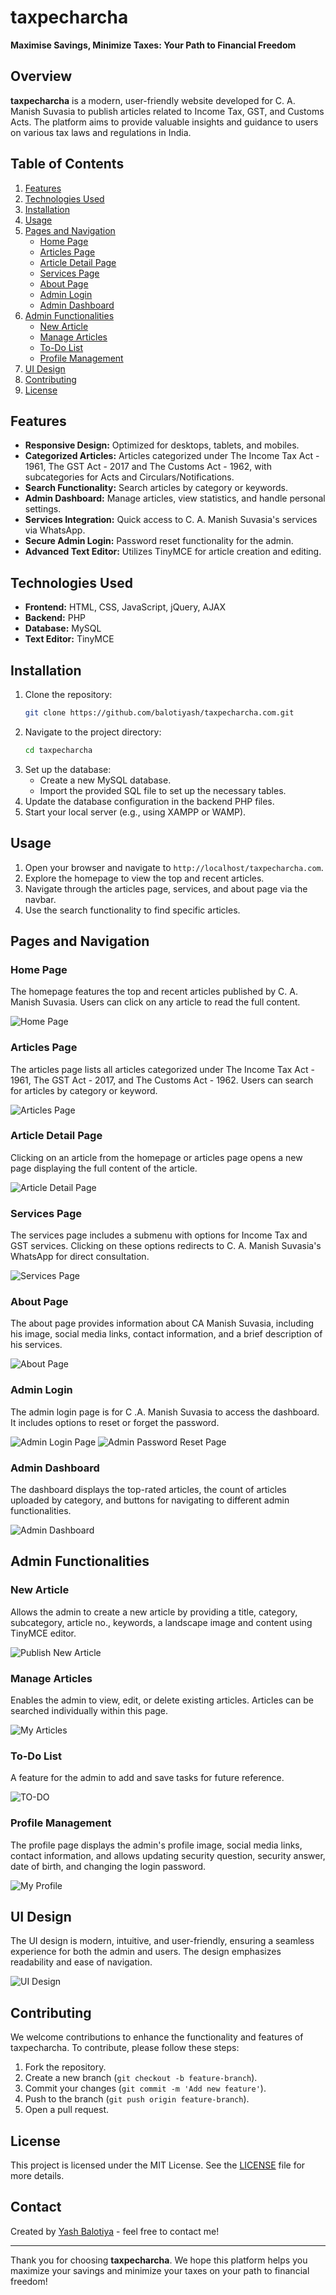 # taxpecharcha
**Maximise Savings, Minimize Taxes: Your Path to Financial Freedom**

## Overview
**taxpecharcha** is a modern, user-friendly website developed for C. A. Manish Suvasia to publish articles related to Income Tax, GST, and Customs Acts. The platform aims to provide valuable insights and guidance to users on various tax laws and regulations in India.

## Table of Contents
1. [Features](#features)
2. [Technologies Used](#technologies-used)
3. [Installation](#installation)
4. [Usage](#usage)
5. [Pages and Navigation](#pages-and-navigation)
   - [Home Page](#home-page)
   - [Articles Page](#articles-page)
   - [Article Detail Page](#article-detail-page)
   - [Services Page](#services-page)
   - [About Page](#about-page)
   - [Admin Login](#admin-login)
   - [Admin Dashboard](#admin-dashboard)
6. [Admin Functionalities](#admin-functionalities)
   - [New Article](#new-article)
   - [Manage Articles](#manage-articles)
   - [To-Do List](#to-do-list)
   - [Profile Management](#profile-management)
7. [UI Design](#ui-design)
8. [Contributing](#contributing)
9. [License](#license)

## Features
- **Responsive Design:** Optimized for desktops, tablets, and mobiles.
- **Categorized Articles:** Articles categorized under The Income Tax Act - 1961, The GST Act - 2017 and The Customs Act - 1962, with subcategories for Acts and Circulars/Notifications.
- **Search Functionality:** Search articles by category or keywords.
- **Admin Dashboard:** Manage articles, view statistics, and handle personal settings.
- **Services Integration:** Quick access to C. A. Manish Suvasia's services via WhatsApp.
- **Secure Admin Login:** Password reset functionality for the admin.
- **Advanced Text Editor:** Utilizes TinyMCE for article creation and editing.

## Technologies Used
- **Frontend:** HTML, CSS, JavaScript, jQuery, AJAX
- **Backend:** PHP
- **Database:** MySQL
- **Text Editor:** TinyMCE

## Installation
1. Clone the repository:
   ```bash
   git clone https://github.com/balotiyash/taxpecharcha.com.git
   ```
2. Navigate to the project directory:
   ```bash
   cd taxpecharcha
   ```
3. Set up the database:
   - Create a new MySQL database.
   - Import the provided SQL file to set up the necessary tables.
4. Update the database configuration in the backend PHP files.
5. Start your local server (e.g., using XAMPP or WAMP).

## Usage
1. Open your browser and navigate to `http://localhost/taxpecharcha.com`.
2. Explore the homepage to view the top and recent articles.
3. Navigate through the articles page, services, and about page via the navbar.
4. Use the search functionality to find specific articles.

## Pages and Navigation

### Home Page
The homepage features the top and recent articles published by C. A. Manish Suvasia. Users can click on any article to read the full content.

![Home Page](path/to/homepage-image.png)

### Articles Page
The articles page lists all articles categorized under The Income Tax Act - 1961, The GST Act - 2017, and The Customs Act - 1962. Users can search for articles by category or keyword.

![Articles Page](path/to/articles-page-image.png)

### Article Detail Page
Clicking on an article from the homepage or articles page opens a new page displaying the full content of the article.

![Article Detail Page](path/to/article-detail-page-image.png)

### Services Page
The services page includes a submenu with options for Income Tax and GST services. Clicking on these options redirects to C. A. Manish Suvasia's WhatsApp for direct consultation.

![Services Page](path/to/services-page-image.png)

### About Page
The about page provides information about CA Manish Suvasia, including his image, social media links, contact information, and a brief description of his services.

![About Page](path/to/about-page-image.png)

### Admin Login
The admin login page is for C .A. Manish Suvasia to access the dashboard. It includes options to reset or forget the password.

![Admin Login Page](path/to/admin-login-page-image.png)
![Admin Password Reset Page](path/to/admin-login-page-image.png)

### Admin Dashboard
The dashboard displays the top-rated articles, the count of articles uploaded by category, and buttons for navigating to different admin functionalities.

![Admin Dashboard](path/to/admin-dashboard-image.png)

## Admin Functionalities

### New Article
Allows the admin to create a new article by providing a title, category, subcategory, article no., keywords, a landscape image and content using TinyMCE editor.

![Publish New Article](path/to/admin-dashboard-image.png)

### Manage Articles
Enables the admin to view, edit, or delete existing articles. Articles can be searched individually within this page.

![My Articles](path/to/admin-dashboard-image.png)

### To-Do List
A feature for the admin to add and save tasks for future reference.

![TO-DO](path/to/admin-dashboard-image.png)

### Profile Management
The profile page displays the admin's profile image, social media links, contact information, and allows updating security question, security answer, date of birth, and changing the login password.

![My Profile](path/to/admin-dashboard-image.png)

## UI Design
The UI design is modern, intuitive, and user-friendly, ensuring a seamless experience for both the admin and users. The design emphasizes readability and ease of navigation.

![UI Design](path/to/ui-design-image.png)

## Contributing
We welcome contributions to enhance the functionality and features of taxpecharcha. To contribute, please follow these steps:
1. Fork the repository.
2. Create a new branch (`git checkout -b feature-branch`).
3. Commit your changes (`git commit -m 'Add new feature'`).
4. Push to the branch (`git push origin feature-branch`).
5. Open a pull request.

## License
This project is licensed under the MIT License. See the [LICENSE](LICENSE) file for more details.

## Contact
Created by [Yash Balotiya](balotiyash.github.io/Personal-Portfolio/) - feel free to contact me!

---

Thank you for choosing **taxpecharcha**. We hope this platform helps you maximize your savings and minimize your taxes on your path to financial freedom!